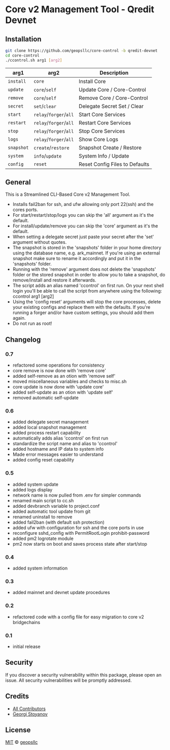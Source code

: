 # Core v2 Management Tool - Qredit Devnet

## Installation

```sh
git clone https://github.com/geopsllc/core-control -b qredit-devnet
cd core-control
./ccontrol.sh arg1 [arg2]
```

| arg1 | arg2 | Description |
| --- | --- | --- |
| `install` | `core` | Install Core |
| `update` | `core`/`self` | Update Core / Core-Control |
| `remove` | `core`/`self` | Remove Core / Core-Control |
| `secret` | `set`/`clear` | Delegate Secret Set / Clear |
| `start` | `relay`/`forger`/`all` | Start Core Services |
| `restart` | `relay`/`forger`/`all` | Restart Core Services |
| `stop` | `relay`/`forger`/`all` | Stop Core Services |
| `logs` | `relay`/`forger`/`all` | Show Core Logs |
| `snapshot` | `create`/`restore` | Snapshot Create / Restore |
| `system` | `info`/`update` | System Info / Update |
| `config` | `reset` | Reset Config Files to Defaults |

## General
This is a Streamlined CLI-Based Core v2 Management Tool.
- Installs fail2ban for ssh, and ufw allowing only port 22(ssh) and the cores ports.
- For start/restart/stop/logs you can skip the 'all' argument as it's the default.
- For install/update/remove you can skip the 'core' argument as it's the default.
- When setting a delegate secret just paste your secret after the 'set' argument without quotes.
- The snapshot is stored in the 'snapshots' folder in your home directory using the database name, e.g. ark_mainnet. 
If you're using an external snapshot make sure to rename it accordingly and put it in the 'snapshots' folder.
- Running with the 'remove' argument does not delete the 'snapshots' folder or the stored snapshot in order to allow you
to take a snapshot, do remove/install and restore it afterwards.
- The script adds an alias named 'ccontrol' on first run. On your next shell login you'll be able to call the script from anywhere
using the following: ccontrol arg1 [arg2]
- Using the 'config reset' arguments will stop the core processes, delete your existing configs and replace them with the defaults.
If you're running a forger and/or have custom settings, you should add them again.
- Do not run as root!

## Changelog

### 0.7
- refactored some operations for consistency
- core remove is now done with 'remove core'
- added self-remove as an otion with 'remove self'
- moved miscellaneous variables and checks to misc.sh
- core update is now done with 'update core'
- added self-update as an otion with 'update self'
- removed automatic self-update

### 0.6
- added delegate secret management
- added local snapshot management
- added process restart capability
- automatically adds alias 'ccontrol' on first run
- standardize the script name and alias to 'ccontrol'
- added hostname and IP data to system info
- Made error messages easier to understand
- added config reset capability

### 0.5
- added system update
- added logs display
- network name is now pulled from .env for simpler commands
- renamed main script to cc.sh
- added devbranch variable to project.conf
- added automatic tool update from git
- renamed uninstall to remove
- added fail2ban (with default ssh protection)
- added ufw with configuration for ssh and the core ports in use
- reconfigure sshd_config with PermitRootLogin prohibit-password
- added pm2 logrotate module
- pm2 now starts on boot and saves process state after start/stop

### 0.4
- added system information

### 0.3
- added mainnet and devnet update procedures

### 0.2
- refactored code with a config file for easy migration to core v2 bridgechains

### 0.1
- initial release

## Security

If you discover a security vulnerability within this package, please open an issue. All security vulnerabilities will be promptly addressed.

## Credits

- [All Contributors](../../contributors)
- [Georgi Stoyanov](https://github.com/geopsllc)

## License

[MIT](LICENSE) © [geopsllc](https://github.com/geopsllc)
